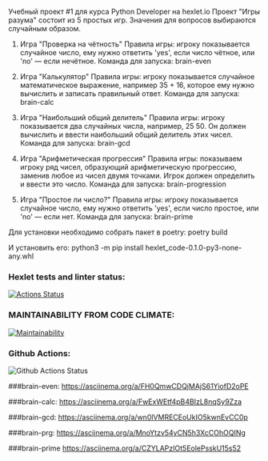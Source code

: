 Учебный проект #1 для курса Python Developer на hexlet.io
Проект "Игры разума" состоит из 5 простых игр.
Значения для вопросов выбираются случайным образом.

1. Игра "Проверка на чётность"
Правила игры: игроку показывается случайное число, ему нужно ответить 'yes', если число чётное, или 'no' — если нечётное.
Команда для запуска: brain-even

2. Игра "Калькулятор"
Правила игры: игроку показывается случайное математическое выражение, например 35 + 16, которое ему нужно вычислить и записать правильный ответ.
Команда для запуска: brain-calc

3. Игра "Наибольший общий делитель"
Правила игры: игроку показывается два случайных числа, например, 25 50. Он должен вычислить и ввести наибольший общий делитель этих чисел.
Команда для запуска: brain-gcd

4. Игра "Арифметическая прогрессия"
Правила игры: показываем игроку ряд чисел, образующий арифметическую прогрессию, заменив любое из чисел двумя точками. Игрок должен определить и ввести это число.
Команда для запуска: brain-progression

5. Игра "Простое ли число?"
Правила игры: игроку показывается случайное число, ему нужно ответить 'yes', если число простое, или 'no' — если нет.
Команда для запуска: brain-prime

Для установки необходимо собрать пакет в poetry:
poetry build

И установить его:
python3 -m pip install hexlet_code-0.1.0-py3-none-any.whl

### Hexlet tests and linter status:
[![Actions Status](https://github.com/Imabirdmf/python-project-lvl1/workflows/hexlet-check/badge.svg)](https://github.com/Imabirdmf/python-project-lvl1/actions)
### MAINTAINABILITY FROM CODE CLIMATE:
[![Maintainability](https://api.codeclimate.com/v1/badges/a99a88d28ad37a79dbf6/maintainability)](https://codeclimate.com/github/codeclimate/codeclimate/maintainability)
### Github Actions:
![Github Actions Status](https://github.com/Imabirdmf/python-project-lvl1/actions/workflows/main.yml/badge.svg)

###brain-even:
https://asciinema.org/a/FH0QmwCDQjMAjS61YiofD2oPE

###brain-calc:
https://asciinema.org/a/FwExWEtf4pB4BIzL8nqSy9Zza

###brain-gcd:
https://asciinema.org/a/wn0lVMRECEoUkIO5kwnEvCC0p

###brain-prg:
https://asciinema.org/a/MnoYtzv54yCN5h3XcCOhOQINg

###brain-prime
https://asciinema.org/a/CZYLAPzIOt5EolePsskU15s52
